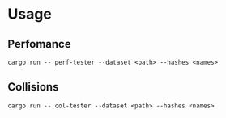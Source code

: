 # Usage
## Perfomance 
```
cargo run -- perf-tester --dataset <path> --hashes <names>
```
## Collisions
```
cargo run -- col-tester --dataset <path> --hashes <names>
```
